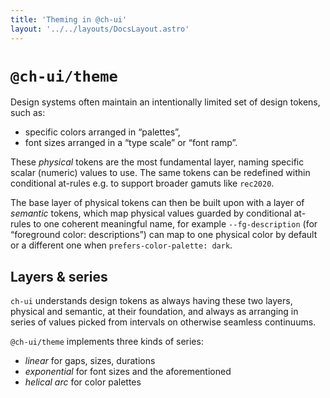 ```yaml
---
title: 'Theming in @ch-ui'
layout: '../../layouts/DocsLayout.astro'
---
```

# `@ch-ui/theme`

Design systems often maintain an intentionally limited set of design tokens, such as:

- specific colors arranged in “palettes”,
- font sizes arranged in a “type scale” or “font ramp”.

These *physical* tokens are the most fundamental layer, naming specific scalar (numeric) values to use. The same tokens can be redefined within conditional at-rules e.g. to support broader gamuts like `rec2020`.

The base layer of physical tokens can then be built upon with a layer of *semantic* tokens, which map physical values guarded by conditional at-rules to one coherent meaningful name, for example `--fg-description` (for “foreground color: descriptions”) can map to one physical color by default or a different one when `prefers-color-palette: dark`.

## Layers & series

`ch-ui` understands design tokens as always having these two layers, physical and semantic, at their foundation, and always as arranging in series of values picked from intervals on otherwise seamless continuums.

`@ch-ui/theme` implements three kinds of series:

- *linear* for gaps, sizes, durations
- *exponential* for font sizes and the aforementioned
- *helical arc* for color palettes
